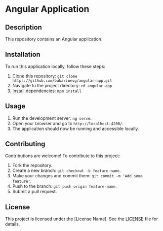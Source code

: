 # Angular Application

## Description

This repository contains an Angular application.

## Installation

To run this application locally, follow these steps:

1. Clone this repository: `git clone https://github.com/bukarinevg/angular-app.git`
2. Navigate to the project directory: `cd angular-app`
3. Install dependencies: `npm install`

## Usage

1. Run the development server: `ng serve`.
2. Open your browser and go to `http://localhost:4200/`.
3. The application should now be running and accessible locally.

## Contributing

Contributions are welcome! To contribute to this project:

1. Fork the repository.
2. Create a new branch: `git checkout -b feature-name`.
3. Make your changes and commit them: `git commit -m 'Add some feature'`.
4. Push to the branch: `git push origin feature-name`.
5. Submit a pull request.

## License

This project is licensed under the [License Name]. See the [LICENSE](LICENSE) file for details.
